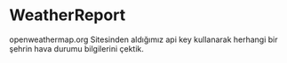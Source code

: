 # WeatherReport
openweathermap.org Sitesinden aldığımız api key kullanarak herhangi  bir şehrin hava durumu bilgilerini çektik.
